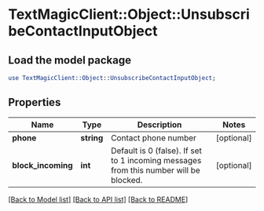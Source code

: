 # TextMagicClient::Object::UnsubscribeContactInputObject

## Load the model package
```perl
use TextMagicClient::Object::UnsubscribeContactInputObject;
```

## Properties
Name | Type | Description | Notes
------------ | ------------- | ------------- | -------------
**phone** | **string** | Contact phone number | [optional] 
**block_incoming** | **int** | Default is 0 (false). If set to 1 incoming messages from this number will be blocked. | [optional] 

[[Back to Model list]](../README.md#documentation-for-models) [[Back to API list]](../README.md#documentation-for-api-endpoints) [[Back to README]](../README.md)


